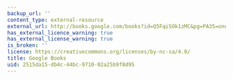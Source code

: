 ```yaml
---
backup_url: ''
content_type: external-resource
external_url: http://books.google.com/books?id=Q5FqiSOk1zMC&pg=PA35=onepage
has_external_licence_warning: true
has_external_license_warning: true
is_broken: ''
license: https://creativecommons.org/licenses/by-nc-sa/4.0/
title: Google Books
uid: 2515da15-db4c-44bc-9710-02a25b9f8d95
---
```

